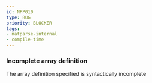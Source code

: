 ```yaml
---
id: NPP010
type: BUG
priority: BLOCKER
tags:
- natparse-internal
- compile-time
---
```


### Incomplete array definition

The array definition specified is syntactically incomplete

